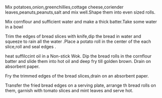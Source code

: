 Mix potatoes,onion,greenchillies,cottage cheese,coriender leaves,peanuts,peanuts,salt and mix well.Shape them into even sized rolls.

Mix cornflour and sufficient water and make a thick batter.Take some water in a bowl

Trim the edges of bread slices with knife,dip the bread in water and squeeze to rain all the  water .Place a potato roll in the center of the each slice,roll and seal edges .

heat suffilccint oil in a Non-stick Wok. Dip the bread rolls in the cornflour batter and slide
them into hot oil and deep fry till golden brown. Drain on absorbent paper.

Fry the trimmed edges of the bread slices,drain on an absorbent paper.

Transfer the fried bread edges on a serving plate, arrange th bread rolls on them, garnish 
with tomato slices and mint leaves and serve hot. 